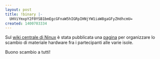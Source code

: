 ```yaml
---
layout: post
title: !binary |-
  UHViYmxpY2F0YSB1bmEgcGFnaW5hIGRpIHNjYW1iaW8gaGFyZHdhcmU=
created: 1400703334
---
```

Sul <a href="http://wiki.ninux.org">wiki centrale di Ninux</a> è stata pubblicata una <a href="http://wiki.ninux.org/ScambioHardware">pagina</a> per organizzare lo scambio di materiale hardware fra i partecipanti alle varie isole.

Buono scambio a tutti!
